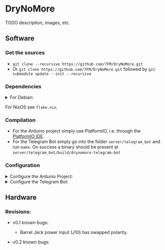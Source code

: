 # DryNoMore

TODO description, images, etc.

## Software

### Get the sources
- `git clone --recursive https://github.com/7FM/DryNoMore.git`
- Or `git clone https://github.com/7FM/DryNoMore.git` followed by `git submodule update --init --recursive`

### Dependencies
<details>
  <summary>For Debian:</summary>

```
apt install git git-lfs gcc make binutils cmake libssl-dev libboost-system-dev zlib1g-dev libyaml-cpp-dev 
```
Note that you will need `gcc-11` to compile the telegram bot, as it uses `std::bit_cast` (added in C++20).
Debian bullseye uses `gcc-10` by default and `g++-11` is currently only available in the testing channel.
Hence, you must add 
```
deb http://httpredir.debian.org/debian testing main contrib non-free
```
to `/etc/apt/sources.list`.
To avoid updating all packages to the testing channel create the file `/etc/apt/preferences.d/unstable-preferences` with the following content:
```
Package: *
Pin: release  a=testing
Pin-Priority: 100

Package: *
Pin: release a=unstable
Pin-Priority: 200
```
Then you can use `apt -t testing install gcc` to install `gcc-11`.
</details>

For NixOS see `flake.nix`.

### Compilation
- For the Arduino project simply use PlatformIO, i.e. through the [PlatformIO IDE](https://platformio.org/install/ide?install=vscode).
- For the Telegram Bot simply go into the folder `server/telegram_bot` and run `make`. On success a binary should be present at `server/telegram_bot/build/drynomore-telegram-bot`

### Configuration

<details>
  <summary>Configure the Arduino Project:</summary>

- all major settings are adjustable in the [`config.hpp`](./include/config.hpp)

TODO list options
</details>
<details>
  <summary>Configure the Telegram Bot:</summary>

- all major settings are adjustable though a YAML config file. As an example take a look at the [`example_config.yaml`](./server/telegram_bot/example_config.yaml).

TODO list options
</details>

## Hardware
### Revisions:
- v0.1 known bugs:
    - Barrel Jack power input (J10) has swapped polarity.

- v0.2 known bugs:
